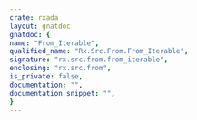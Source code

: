 ```yaml
---
crate: rxada
layout: gnatdoc
gnatdoc: {
name: "From_Iterable",
qualified_name: "Rx.Src.From.From_Iterable",
signature: "rx.src.from.from_iterable",
enclosing: "rx.src.from",
is_private: false,
documentation: "",
documentation_snippet: "",
}
---
```

